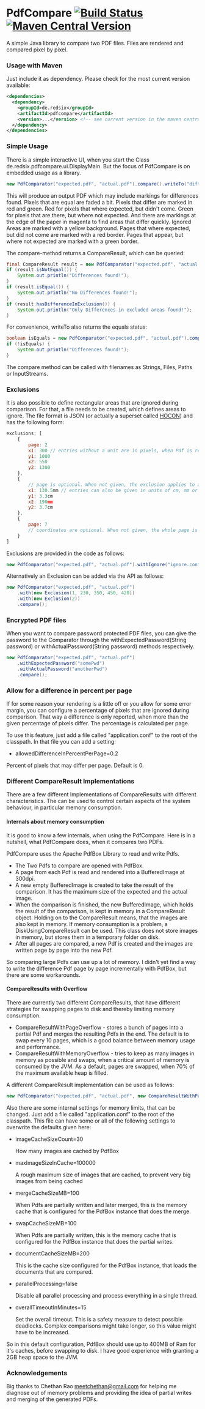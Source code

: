 # PdfCompare  [![Build Status](https://travis-ci.org/red6/pdfcompare.svg?branch=master)](https://travis-ci.org/red6/pdfcompare) [![Maven Central Version](https://img.shields.io/maven-central/v/de.redsix/pdfcompare.svg)](http://search.maven.org/#search|gav|1|g:"de.redsix"%20AND%20a:"pdfcompare")
A simple Java library to compare two PDF files.
Files are rendered and compared pixel by pixel.

### Usage with Maven

Just include it as dependency. Please check for the most current version available:

```xml
<dependencies>
  <dependency>
    <groupId>de.redsix</groupId>
    <artifactId>pdfcompare</artifactId>
    <version>...</version> <!-- see current version in the maven central tag above -->
  </dependency>
</dependencies>
```

### Simple Usage

There is a simple interactive UI, when you start the Class de.redsix.pdfcompare.ui.DisplayMain.
But the focus of PdfCompare is on embedded usage as a library.

```java
new PdfComparator("expected.pdf", "actual.pdf").compare().writeTo("diffOutput.pdf");
```
This will produce an output PDF which may include markings for differences found.
Pixels that are equal are faded a bit. Pixels that differ are marked in red and green.
Red for pixels that where expected, but didn't come.
Green for pixels that are there, but where not expected.
And there are markings at the edge of the paper in magenta to find areas that differ quickly.
Ignored Areas are marked with a yellow background.
Pages that where expected, but did not come are marked with a red border.
Pages that appear, but where not expected are marked with a green border.

The compare-method returns a CompareResult, which can be queried:

```java
final CompareResult result = new PdfComparator("expected.pdf", "actual.pdf").compare();
if (result.isNotEqual()) {
    System.out.println("Differences found!");
}
if (result.isEqual()) {
    System.out.println("No Differences found!");
}
if (result.hasDifferenceInExclusion()) {
    System.out.println("Only Differences in excluded areas found!");
}
```
For convenience, writeTo also returns the equals status:
```java
boolean isEquals = new PdfComparator("expected.pdf", "actual.pdf").compare().writeTo("diffOutput.pdf");
if (!isEquals) {
    System.out.println("Differences found!");
}
```
The compare method can be called with filenames as Strings, Files, Paths or InputStreams.

### Exclusions

It is also possible to define rectangular areas that are ignored during comparison. For that, a file needs to be created, which defines areas to ignore.
The file format is JSON (or actually a superset called [HOCON](https://github.com/typesafehub/config/blob/master/HOCON.md)) and has the following form:
```javascript
exclusions: [
    {
        page: 2
        x1: 300 // entries without a unit are in pixels, when Pdf is rendered at 300DPI
        y1: 1000
        x2: 550
        y2: 1300
    },
    {
        // page is optional. When not given, the exclusion applies to all pages.
        x1: 130.5mm // entries can also be given in units of cm, mm or pt (DTP-Point defined as 1/72 Inches)
        y1: 3.3cm
        x2: 190mm
        y2: 3.7cm
    },
    {
        page: 7
        // coordinates are optional. When not given, the whole page is excluded.
    }
]
```

Exclusions are provided in the code as follows:

```java
new PdfComparator("expected.pdf", "actual.pdf").withIgnore("ignore.conf").compare();
```

Alternatively an Exclusion can be added via the API as follows:

```java
new PdfComparator("expected.pdf", "actual.pdf")
	.with(new Exclusion(1, 230, 350, 450, 420))
	.with(new Exclusion(2))
	.compare();
```
### Encrypted PDF files

When you want to compare password protected PDF files, you can give the password to the Comparator through the withExpectedPassword(String password) or withActualPassword(String password) methods respectively.

```java
new PdfComparator("expected.pdf", "actual.pdf")
    .withExpectedPassword("somePwd")
    .withActualPassword("anotherPwd")
    .compare();
```

### Allow for a difference in percent per page

If for some reason your rendering is a little off or you allow for some error margin, you can configure a percentage of pixels that are ignored during comparison.
That way a difference is only reported, when more than the given percentage of pixels differ. The percentage is calculated per page.

To use this feature, just add a file called "application.conf" to the root of the classpath.
In that file you can add a setting:

- allowedDifferenceInPercentPerPage=0.2

Percent of pixels that may differ per page. Default is 0.

### Different CompareResult Implementations

There are a few different Implementations of CompareResults with different characteristics.
The can be used to control certain aspects of the system behaviour, in particular memory consumption.

#### Internals about memory consumption

It is good to know a few internals, when using the PdfCompare.
Here is in a nutshell, what PdfCompare does, when it compares two PDFs.

PdfCompare uses the Apache PdfBox Library to read and write Pdfs.

- The Two Pdfs to compare are opened with PdfBox.
- A page from each Pdf is read and rendered into a BufferedImage at 300dpi.
- A new empty BufferedImage is created to take the result of the comparison. It has the maximum size of the expected and the actual image.
- When the comparison is finished, the new BufferedImage, which holds the result of the comparison, is kept in memory in a CompareResult object. Holding on to the CompareResult means, that the images are also kept in memory. If memory consumption is a problem, a DiskUsingCompareResult can be used. This class does not store images in memory, but stores them in a temporary folder on disk.
- After all pages are compared, a new Pdf is created and the images are written page by page into the new Pdf.

So comparing large Pdfs can use up a lot of memory.
I didn't yet find a way to write the difference Pdf page by page incrementally with PdfBox, but there are some workarounds.

#### CompareResults with Overflow

There are currently two different CompareResults, that have different strategies for swapping pages to disk and thereby limiting memory consumption.
- CompareResultWithPageOverflow - stores a bunch of pages into a partial Pdf and merges the resulting Pdfs in the end. The default is to swap every 10 pages, which is a good balance between memory usage and performance.
- CompareResultWithMemoryOverflow - tries to keep as many images in memory as possible and swaps, when a critical amount of memory is consumed by the JVM. As a default, pages are swapped, when 70% of the maximum available heap is filled.

A different CompareResult implementation can be used as follows:

```java
new PdfComparator("expected.pdf", "actual.pdf", new CompareResultWithPageOverflow()).compare();
```

Also there are some internal settings for memory limits, that can be changed.
Just add a file called "application.conf" to the root of the classpath. This file can have some or all of the following settings to overwrite the defaults given here:

- imageCacheSizeCount=30

    How many images are cached by PdfBox
- maxImageSizeInCache=100000

    A rough maximum size of images that are cached, to prevent very big images from being cached
- mergeCacheSizeMB=100

    When Pdfs are partially written and later merged, this is the memory cache that is configured for the PdfBox instance that does the merge.
- swapCacheSizeMB=100

    When Pdfs are partially written, this is the memory cache that is configured for the PdfBox instance that does the partial writes.
- documentCacheSizeMB=200

    This is the cache size configured for the PdfBox instance, that loads the documents that are compared.
- parallelProcessing=false

    Disable all parallel processing and process everything in a single thread.
- overallTimeoutInMinutes=15

    Set the overall timeout. This is a safety measure to detect possible deadlocks. Complex comparisons might take longer, so this value might have to be increased.

So in this default configuration, PdfBox should use up to 400MB of Ram for it's caches, before swapping to disk.
I have good experience with granting a 2GB heap space to the JVM.

### Acknowledgements

Big thanks to Chethan Rao <meetchethan@gmail.com> for helping me diagnose out of memory problems and providing
the idea of partial writes and merging of the generated PDFs.
